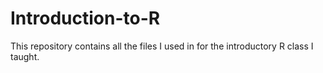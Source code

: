 Introduction-to-R
=================

This repository contains all the files I used in for the introductory R class I taught.
